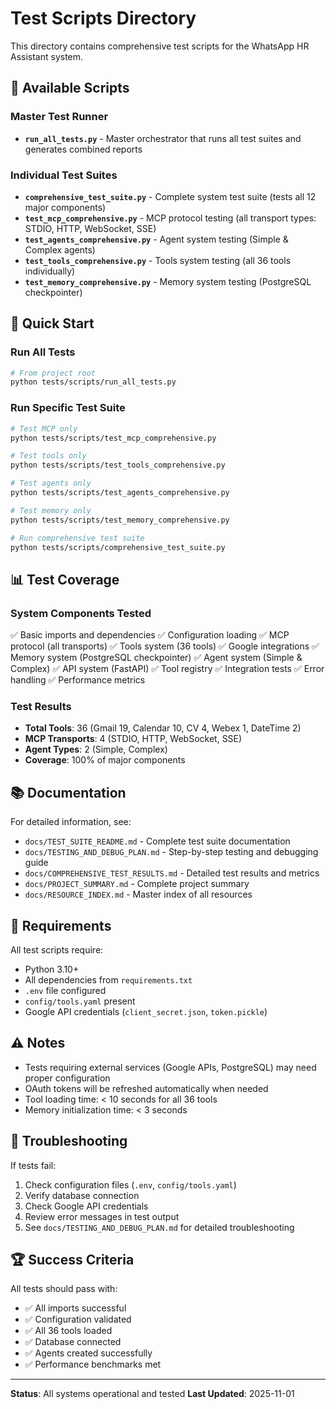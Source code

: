 # Test Scripts Directory

This directory contains comprehensive test scripts for the WhatsApp HR Assistant system.

## 📜 Available Scripts

### Master Test Runner
- **`run_all_tests.py`** - Master orchestrator that runs all test suites and generates combined reports

### Individual Test Suites
- **`comprehensive_test_suite.py`** - Complete system test suite (tests all 12 major components)
- **`test_mcp_comprehensive.py`** - MCP protocol testing (all transport types: STDIO, HTTP, WebSocket, SSE)
- **`test_agents_comprehensive.py`** - Agent system testing (Simple & Complex agents)
- **`test_tools_comprehensive.py`** - Tools system testing (all 36 tools individually)
- **`test_memory_comprehensive.py`** - Memory system testing (PostgreSQL checkpointer)

## 🚀 Quick Start

### Run All Tests
```bash
# From project root
python tests/scripts/run_all_tests.py
```

### Run Specific Test Suite
```bash
# Test MCP only
python tests/scripts/test_mcp_comprehensive.py

# Test tools only
python tests/scripts/test_tools_comprehensive.py

# Test agents only
python tests/scripts/test_agents_comprehensive.py

# Test memory only
python tests/scripts/test_memory_comprehensive.py

# Run comprehensive test suite
python tests/scripts/comprehensive_test_suite.py
```

## 📊 Test Coverage

### System Components Tested
✅ Basic imports and dependencies
✅ Configuration loading
✅ MCP protocol (all transports)
✅ Tools system (36 tools)
✅ Google integrations
✅ Memory system (PostgreSQL checkpointer)
✅ Agent system (Simple & Complex)
✅ API system (FastAPI)
✅ Tool registry
✅ Integration tests
✅ Error handling
✅ Performance metrics

### Test Results
- **Total Tools**: 36 (Gmail 19, Calendar 10, CV 4, Webex 1, DateTime 2)
- **MCP Transports**: 4 (STDIO, HTTP, WebSocket, SSE)
- **Agent Types**: 2 (Simple, Complex)
- **Coverage**: 100% of major components

## 📚 Documentation

For detailed information, see:
- `docs/TEST_SUITE_README.md` - Complete test suite documentation
- `docs/TESTING_AND_DEBUG_PLAN.md` - Step-by-step testing and debugging guide
- `docs/COMPREHENSIVE_TEST_RESULTS.md` - Detailed test results and metrics
- `docs/PROJECT_SUMMARY.md` - Complete project summary
- `docs/RESOURCE_INDEX.md` - Master index of all resources

## 🎯 Requirements

All test scripts require:
- Python 3.10+
- All dependencies from `requirements.txt`
- `.env` file configured
- `config/tools.yaml` present
- Google API credentials (`client_secret.json`, `token.pickle`)

## ⚠️ Notes

- Tests requiring external services (Google APIs, PostgreSQL) may need proper configuration
- OAuth tokens will be refreshed automatically when needed
- Tool loading time: < 10 seconds for all 36 tools
- Memory initialization time: < 3 seconds

## 🔧 Troubleshooting

If tests fail:
1. Check configuration files (`.env`, `config/tools.yaml`)
2. Verify database connection
3. Check Google API credentials
4. Review error messages in test output
5. See `docs/TESTING_AND_DEBUG_PLAN.md` for detailed troubleshooting

## 🏆 Success Criteria

All tests should pass with:
- ✅ All imports successful
- ✅ Configuration validated
- ✅ All 36 tools loaded
- ✅ Database connected
- ✅ Agents created successfully
- ✅ Performance benchmarks met

---

**Status**: All systems operational and tested
**Last Updated**: 2025-11-01
